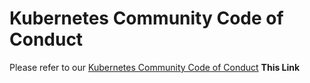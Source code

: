 # Kubernetes Community Code of Conduct

Please refer to our [Kubernetes Community Code of Conduct](https://git.k8s.io/community/code-of-conduct.md) **This Link**
